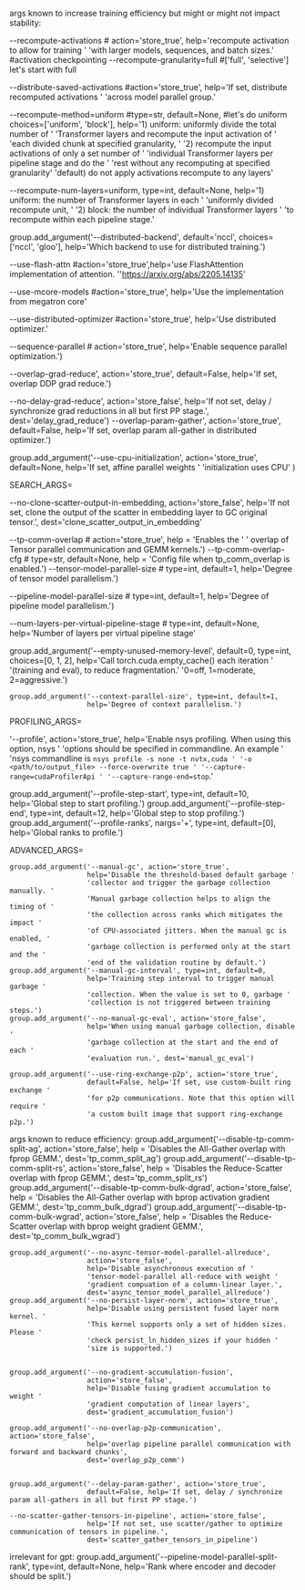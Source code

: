 args known to increase training efficiency but might or might not impact stability: 

--recompute-activations # action='store_true',
                       help='recompute activation to allow for training '
                       'with larger models, sequences, and batch sizes.' #activation checkpointing
--recompute-granularity=full #['full', 'selective'] let's start with full

--distribute-saved-activations #action='store_true',
                       help='If set, distribute recomputed activations '
                       'across model parallel group.'

--recompute-method=uniform #type=str, default=None, #let's do uniform
                       choices=['uniform', 'block'],
                       help='1) uniform: uniformly divide the total number of '
                       'Transformer layers and recompute the input activation of '
                       'each divided chunk at specified granularity, '
                       '2) recompute the input activations of only a set number of '
                       'individual Transformer layers per pipeline stage and do the '
                       'rest without any recomputing at specified granularity'
                       'default) do not apply activations recompute to any layers'

--recompute-num-layers=uniform, type=int, default=None,
                       help='1) uniform: the number of Transformer layers in each '
                       'uniformly divided recompute unit, '
                       '2) block: the number of individual Transformer layers '
                       'to recompute within each pipeline stage.'

group.add_argument('--distributed-backend', default='nccl',
                       choices=['nccl', 'gloo'],
                       help='Which backend to use for distributed training.')

--use-flash-attn #action='store_true',help='use FlashAttention implementation of attention. ''https://arxiv.org/abs/2205.14135'


--use-mcore-models #action='store_true', help='Use the implementation from megatron core'

--use-distributed-optimizer #action='store_true', help='Use distributed optimizer.'


--sequence-parallel # action='store_true',
                       help='Enable sequence parallel optimization.')

--overlap-grad-reduce', action='store_true',
                       default=False, help='If set, overlap DDP grad reduce.')

--no-delay-grad-reduce', action='store_false',
                       help='If not set, delay / synchronize grad reductions in all but first PP stage.',
                       dest='delay_grad_reduce')
--overlap-param-gather', action='store_true',
                       default=False, help='If set, overlap param all-gather in distributed optimizer.')
    
group.add_argument('--use-cpu-initialization', action='store_true',
                       default=None, help='If set, affine parallel weights '
                       'initialization uses CPU' )
    


SEARCH_ARGS=

--no-clone-scatter-output-in-embedding, action='store_false',
                       help='If not set, clone the output of the scatter in embedding layer to GC original tensor.',
                       dest='clone_scatter_output_in_embedding'

--tp-comm-overlap # action='store_true', help = 'Enables the '
                       ' overlap of Tensor parallel communication and GEMM kernels.')
--tp-comm-overlap-cfg # type=str, default=None, 
                       help = 'Config file when tp_comm_overlap is enabled.')
--tensor-model-parallel-size # type=int, default=1,
                       help='Degree of tensor model parallelism.')

--pipeline-model-parallel-size # type=int, default=1,
                       help='Degree of pipeline model parallelism.')

--num-layers-per-virtual-pipeline-stage # type=int, default=None,
                       help='Number of layers per virtual pipeline stage'
    

group.add_argument('--empty-unused-memory-level', default=0, type=int,
                       choices=[0, 1, 2],
                       help='Call torch.cuda.empty_cache() each iteration '
                       '(training and eval), to reduce fragmentation.'
                       '0=off, 1=moderate, 2=aggressive.')

    group.add_argument('--context-parallel-size', type=int, default=1,
                       help='Degree of context parallelism.')



PROFILING_ARGS=

'--profile', action='store_true',
                       help='Enable nsys profiling. When using this option, nsys '
                       'options should be specified in commandline. An example '
                       'nsys commandline is `nsys profile -s none -t nvtx,cuda '
                       '-o <path/to/output_file> --force-overwrite true '
                       '--capture-range=cudaProfilerApi '
                       '--capture-range-end=stop`.' 


group.add_argument('--profile-step-start', type=int, default=10,
                       help='Global step to start profiling.')
    group.add_argument('--profile-step-end', type=int, default=12,
                       help='Global step to stop profiling.')
    group.add_argument('--profile-ranks', nargs='+', type=int, default=[0],
                       help='Global ranks to profile.')





    




    
    
    





ADVANCED_ARGS=

    group.add_argument('--manual-gc', action='store_true',
                       help='Disable the threshold-based default garbage '
                       'collector and trigger the garbage collection manually. '
                       'Manual garbage collection helps to align the timing of '
                       'the collection across ranks which mitigates the impact '
                       'of CPU-associated jitters. When the manual gc is enabled, '
                       'garbage collection is performed only at the start and the '
                       'end of the validation routine by default.')
    group.add_argument('--manual-gc-interval', type=int, default=0,
                       help='Training step interval to trigger manual garbage '
                       'collection. When the value is set to 0, garbage '
                       'collection is not triggered between training steps.')
    group.add_argument('--no-manual-gc-eval', action='store_false',
                       help='When using manual garbage collection, disable '
                       'garbage collection at the start and the end of each '
                       'evaluation run.', dest='manual_gc_eval')

    group.add_argument('--use-ring-exchange-p2p', action='store_true',
                       default=False, help='If set, use custom-built ring exchange '
                       'for p2p communications. Note that this option will require '
                       'a custom built image that support ring-exchange p2p.')






args known to reduce efficiency: 
 group.add_argument('--disable-tp-comm-split-ag', action='store_false', 
                       help = 'Disables the All-Gather overlap with fprop GEMM.',
                       dest='tp_comm_split_ag')
    group.add_argument('--disable-tp-comm-split-rs', action='store_false', 
                       help = 'Disables the Reduce-Scatter overlap with fprop GEMM.',
                       dest='tp_comm_split_rs')
    group.add_argument('--disable-tp-comm-bulk-dgrad', action='store_false', 
                       help = 'Disables the All-Gather overlap with bprop activation gradient GEMM.',
                       dest='tp_comm_bulk_dgrad')
    group.add_argument('--disable-tp-comm-bulk-wgrad', action='store_false', 
                       help = 'Disables the Reduce-Scatter overlap with bprop weight gradient GEMM.',
                       dest='tp_comm_bulk_wgrad')

    group.add_argument('--no-async-tensor-model-parallel-allreduce',
                       action='store_false',
                       help='Disable asynchronous execution of '
                       'tensor-model-parallel all-reduce with weight '
                       'gradient compuation of a column-linear layer.',
                       dest='async_tensor_model_parallel_allreduce')
    group.add_argument('--no-persist-layer-norm', action='store_true',
                       help='Disable using persistent fused layer norm kernel. '
                       'This kernel supports only a set of hidden sizes. Please '
                       'check persist_ln_hidden_sizes if your hidden '
                       'size is supported.')


    group.add_argument('--no-gradient-accumulation-fusion',
                       action='store_false',
                       help='Disable fusing gradient accumulation to weight '
                       'gradient computation of linear layers',
                       dest='gradient_accumulation_fusion')

    group.add_argument('--no-overlap-p2p-communication', action='store_false',
                       help='overlap pipeline parallel communication with forward and backward chunks',
                       dest='overlap_p2p_comm')


    group.add_argument('--delay-param-gather', action='store_true',
                       default=False, help='If set, delay / synchronize param all-gathers in all but first PP stage.')

    --no-scatter-gather-tensors-in-pipeline', action='store_false',
                       help='If not set, use scatter/gather to optimize communication of tensors in pipeline.',
                       dest='scatter_gather_tensors_in_pipeline')
        


irrelevant for gpt: group.add_argument('--pipeline-model-parallel-split-rank',
                       type=int, default=None,
                       help='Rank where encoder and decoder should be split.')